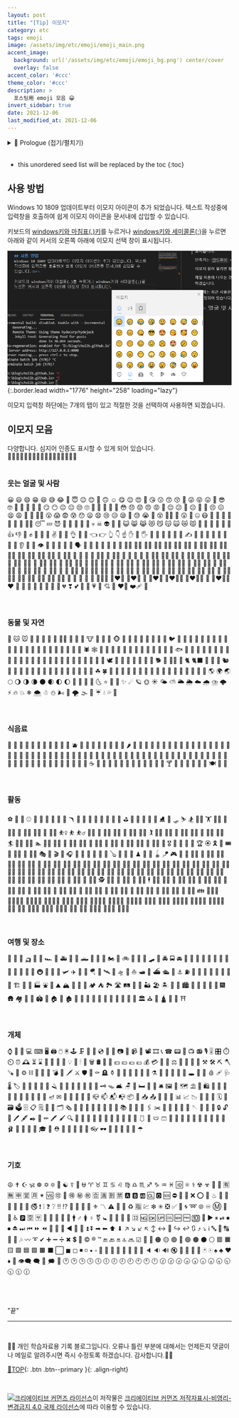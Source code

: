 ```yaml
---
layout: post
title: "[Tip] 이모지"
category: etc
tags: emoji
image: /assets/img/etc/emoji/emoji_main.png
accent_image: 
  background: url('/assets/img/etc/emoji/emoji_bg.png') center/cover
  overlay: false
accent_color: '#ccc'
theme_color: '#ccc'
description: >
  포스팅用 emoji 모음 😀
invert_sidebar: true  
date: 2021-12-06
last_modified_at: 2021-12-06
---
```


<details>
<summary>🧾 Prologue (접기/펼치기)</summary>
<div markdown="1">

<br>

## 코로나와 대화의 3요소

마스크가 뉴노멀이 된 코로나 시대에 뭉그러진 음성과 보이지 않는 표정으로 전과 같이 상대방과 유쾌하게 농담을 주고받기는 어려운 것 같습니다.😷 

줄어드는 대화와 왕래에 비례하여 왠지 관계도 조금씩 소원해 지는것 같아 아쉬운 생각이 듭니다.😩<br>

같은 공간에서 상대와 좀 떨어져 있으면 답답하고 안경에 습기차는 마스크를 잠시 내리고 말할 경우가 있는데, 대화의 3요소인 언어, 음성, 태도(표정)를 온전히 상대에게 드러내고 말할 때의 그 해방감이란,,, 아,,, <br>

아무튼 획기적인 백신과 치료제 혹은 불가사의 하더라도 자연적인 소멸로 어찌됐든 코로나 상황이 하루빨리 종식되기를 진심으로 바래봅니다.<br>

## 메라비언의 법칙✍

대화는 기본적으로 언어적인 표현과 비언어적 표현으로 나뉜다고 하며, 이 분야의 전문가일수록 비언어적 표현의 중요성을 강조하는데, 그 중 ‘메라비언의 법칙’이 가장 대표적입니다.<br>

미국 UCLA의 심리학과 명예교수인 Albert Mehrabian이 1971년 출간한 저서 「Silent Messages」에서 언급한 커뮤니케이션 이론으로, 한 사람이 상대방으로부터 받는 이미지는 __시각(몸짓) 55%__, __청각(음색, 목소리, 억양)38%__, __언어(내용) 7%__ 로 형성된다는 이론입니다.<br> 

대체로 마스크로 인해 최소 위의 세가지 중 한가지 이상은 온전하지 못한 채로 대화가 진행되는데, 이럴 경우 온전한 전달 여부만 놓고 보면 텍스트로 내용을 전달할 때가 차라리 정확도는 더 높겠다라는 생각이 듭니다.<br> 

비대면 상황으로 인해 오프라인에서 못다한 사적인 대화는 자연스럽게 온라인으로 옮겨가며, SNS 사용 빈도를 증가 시켰습니다. 친구들과 SNS로 대화가 많이 오가다보면 아 이렇게 문자로 적어서는 표현이 좀 아쉬운데,, 맛이 안사는데,, 라는 느낌이 들때, 이모티콘이나 이모지를 사용하여 시맨틱과 늬앙스를 보완하게 됩니다.<br>  

인생을 논하기엔 아직 미숙하지만🙄, 살아가다 생기는 '오해'(<small>誤解 / Misunderstanding : 그릇되게 해석하거나 뜻을 잘못 앎.</small>)에 대해 얘기해보면, 종종 나의 진심이 잘못 전달되거나 남의 진심을 잘못 이해하여 발생하게 되는것 같습니다.<br>  

그래서 그런지 업무적인 내용을 제하고는 블로그 운영과 SNS를 이용하며 __텍스트만으로 의사 전달__ 을 할 때, 내 말의 의도가 온전히 전달 될 수 있도록 하기 위해서 이모티콘이나 이모지를 자주 사용하는 편입니다.~~요래요래🥱~~<br>

표정이나 바디랭귀지 혹은 늬앙스 같은 말의 맛을 통해서만 전달이 가능한 순간이 아쉬워 질때가 있는데, 아무튼 요럴때 이모지를 사용하면 전달력을 높이는데 도움이 되는 것 같습니다. ~~표현력의 부재는 논외로 하고~~<br>

> *“모든 사람은 현란한 말솜씨보다 다정함에 끌린다.”*<br><br>
&nbsp;<small>- 메라비언 법칙(The Law of Mehrabian)</small> 

## Elon Musk의 첫 번째 이모지

Elon Musk는 여러 방면에서 회자 되는데, 재밌게도 Elon Musk의 10,000개 넘는 트윗을 분석하여 이모지 사용에 관하여 조사한 결과가 있습니다.<br> 

2010년과 2017년 사이에 Elon Musk는 자신의 트윗에 이모지를 사용하지 않고 __:)__ 이모티콘만 사용해 왔는데,, 그러다가 2017년 6월 4일 트윗에서 처음으로 이모지를 사용했다고 합니다.<br> 

엄마가 자랑스럽다라는 내용이고 ❤️ 이모지가 포함되어 있었다고 합니다... ~~__나도 내일 엄마한테 하트 발라서 같은 내용으로 카톡 한 번 넣어야겠다__~~ 이후 2017년부터는 한달에 100개 정도 사용을 기록하고 있고(트위터에서만), 가장 많이 사용하는 이모지는 ROFL 이라고도 하는 요 이모지 -> 🤣 'Rolling on the Floor Laughing emoji'라고 합니다. ~~로켓🚀일 줄 알았는데 의외네요🤣~~ <br> 

~~🤣(일론머스크 흉내중)~~

업무에 이모지를 활용할 경우, 팀원 간 친밀도가 향상된다는 연구 결과가 있는데 이모지는 텍스트와 달리 그림으로 감정을 전달하기 때문이라고 합니다. 학자들은 웃는 이모지와 실제 사람의 웃는 얼굴이 뇌의 동일 부분을 활성화 시킨다는 사실을 발견했다고 하니 놀라울 따름입니다. Elon Musk의 대외전략인가 싶기도 하고,,,🤣~~(once again)~~<br> 

~~__뭐든 적당히 알맞게__~~<br> 

</div>
</details>
<br>

* this unordered seed list will be replaced by the toc
{:toc}

## 사용 방법
Windows 10 1809 업데이트부터 이모지 아이콘이 추가 되었습니다. 텍스트 작성중에 입력창을 호출하여 쉽게 이모지 아이콘을 문서내에 삽입할 수 있습니다.<br>

키보드의 <u>windows키와 마침표(.)키</u>를 누르거나 <u>windows키와 세미콜론(;)</u>을 누르면 아래와 같이 커서의 오른쪽 아래에 이모지 선택 창이 표시됩니다.<br>

![emoji_input_box](/assets/img/etc/emoji/emoji_input_box.PNG){:.border.lead width="1776" height="258" loading="lazy"}

이모지 입력창 하단에는 7개의 탭이 있고 적절한 것을 선택하여 사용하면 되겠습니다.<br>

## 이모지 모음

다양합니다. 심지어 인종도 표시할 수 있게 되어 있습니다.<br>🙋‍♂️🙋🏻‍♂️🙋🏼‍♂️🙋🏽‍♂️🙋🏾‍♂️🙋🏿‍♂️<br><br>

### 웃는 얼굴 및 사람

😀 😃 😄 😁 😆 😅 😂 🤣 😇 😉 😊 🙂 🙃 ☺ 😋 😌 😍 🥰 😘 😗 😙 😚 🤪 😜 😝 😛 🤑 😎 🤓 🧐 🤠 🥳 🤗 🤡 😏 😶 😐 😑 😒 🙄 🤨 🤔 🤫 🤭 🤥 😳 😞 😟 😠 😡 🤬 😔 😕 🙁 ☹ 😬 🥺 😣 😖 😫 😩 🥱 😤 😮‍💨 😮 😱 😨 😰 😯 😦 😧 😢 😥 😪 🤤 😓 😭 🤩 😵 😵‍💫 🥴 😲 🤯 🤐 😷 🤕 🤒 🤮 🤢 🤧 🥵 🥶 😶‍🌫️ 😴 💤 😈 👿 👹 👺 💩 👻 💀 ☠ 👽 🤖 🎃 😺 😸 😹 😻 😼 😽 🙀 😿 😾 👐 🤲 🙌 👏 🙏 🤝 👍 👎 👊 ✊ 🤛 🤜 🤞 ✌ 🤘 🤟 👌 🤌 🤏 👈 👉 👆 👇 ☝ ✋ 🤚 🖐 🖖 👋 🤙 💪 🦾 🖕 ✍ 🤳 💅 🦵 🦿 🦶 👄 🦷 👅 👂 🦻 👃 👁 👀 🧠  🦴 👤 👥 🗣 👶 👧 🧒 👦 👩 🧑 👨 👩‍🦱 🧑‍🦱 👨‍🦱 👩‍🦰 🧑‍🦰 👨‍🦰 👱‍♀️ 👱 👱‍♂️ 👩‍🦳 🧑‍🦳 👨‍🦳 👩‍🦲 🧑‍🦲 👨‍🦲 🧔‍♀️ 🧔 🧔‍♂️ 👵 🧓 👴 👲 👳‍♀️ 👳 👳‍♂️ 🧕 👼 👸 🤴 👰 👰‍♀️ 👰‍♂️ 🤵‍♀️ 🤵 🤵‍♂️ 🙇‍♀️ 🙇 🙇‍♂️ 💁‍♀️ 💁 💁‍♂️ 🙅‍♀️ 🙅 🙅‍♂️ 🙆‍♀️ 🙆 🙆‍♂️ 🤷‍♀️ 🤷 🤷‍♂️ 🙋‍♀️ 🙋 🙋‍♂️ 🤦‍♀️ 🤦 🤦‍♂️ 🧏‍♀️ 🧏 🧏‍♂️ 🙎‍♀️ 🙎 🙎‍♂️ 🙍‍♀️ 🙍 🙍‍♂️ 💇‍♀️ 💇 💇‍♂️ 💆‍♀️ 💆 💆‍♂️ 🤰 🤱 👩‍🍼 🧑‍🍼 👨‍🍼 🧎‍♀️ 🧎 🧎‍♂️ 🧍‍♀️ 🧍 🧍‍♂️ 🚶‍♀️ 🚶 🚶‍♂️ 👩‍🦯 🧑‍🦯 👨‍🦯 🏃‍♀️ 🏃 🏃‍♂️ 👩‍🦼 🧑‍🦼 👨‍🦼 👩‍🦽 🧑‍🦽 👨‍🦽 💃 🕺 👫 👭 👬 🧑‍🤝‍🧑 👩‍❤️‍👨 👩‍❤️‍👩 💑 👨‍❤️‍👨 👩‍❤️‍💋‍👨 👩‍❤️‍💋‍👩 💏 👨‍❤️‍💋‍👨 ❤ 🧡 💛 💚 💙 💜 🤎 🖤 🤍 💔 ❣ 💕 💞 💓 💗 💖 💘 💝 ❤️‍🔥 ❤️‍🩹 💟

<br>

### 동물 및 자연

🐶 🐱 🐭 🐹 🐰 🐻 🧸 🐼 🐻‍❄️ 🐨 🐯 🦁 🐮 🐷 🐽 🐸 🐵 🙈 🙉 🙊 🐒 🦍 🦧 🐔 🐧 🐦 🐤 🐣 🐥 🐺 🦊 🦝 🐗 🐴 🦓 🦒 🦌 🦘 🦥 🦦 🦄 🐝 🐛 🦋 🐌 🐞 🐜 🦗 🕷 🕸 🦂 🦟 🦠 🐢 🐍 🦎 🐙 🦑 🦞 🦀 🦐 🦪 🐠 🐟 🐡 🐬 🦈 🐳 🐋 🐊 🐆 🐅 🐃 🐂 🐄 🐪 🐫 🦙 🐘 🦏 🦛 🐐 🐏 🐑 🐎 🐖 🦇 🐓 🦃 🕊 🦅 🦆 🦢 🦉 🦩 🦚 🦜 🐕 🦮 🐕‍🦺 🐩 🐈 🐈‍⬛ 🐇 🐀 🐁 🐿 🦨 🦡 🦔 🐾 🐉 🐲 🦕 🦖 🌵 🎄 🌲 🌳 🌴 🌱 🌿 ☘ 🍀 🎍 🎋 🍃 🍂 🍁 🌾 🌺 🌻 🌹 🥀 🌷 🌼 🌸 💐 🍄 🌰 🐚 🌎 🌍 🌏 🌕 🌖 🌗 🌘 🌑 🌒 🌓 🌔 🌙 🌚 🌝 🌛 🌜 ⭐ 🌟 💫 ✨ ☄ 🪐 🌞 ☀ 🌤 ⛅ 🌥 🌦 ☁ 🌧 ⛈ 🌩 ⚡ 🔥 💥 ❄ 🌨 ☃ ⛄ 🌬 💨 🌪 🌫 🌈 ☔ 💧 💦 🌊

<br>

### 식음료

🍏 🍎 🍐 🍊 🍋 🍌 🍉 🍇 🍓 🍈 🍒 🫐 🍑 🥭 🍍 🥥 🥝 🍅 🥑 🍆 🌶 🥒 🥬 🥦 🧄 🧅 🌽 🥕 🥗 🥔 🍠 🥜 🍯 🍞 🥐 🥖 🥨 🥯 🥞 🧇 🧀 🍗 🍖 🥩 🍤 🥚 🍳 🥓 🍔 🍟 🌭 🍕 🍝 🥪 🌮 🌯 🥙 🧆 🍜 🥘 🍲 🥫 🧂 🧈 🍥 🍣 🍱 🍛 🍙 🍚 🍘 🥟 🍢 🍡 🍧 🍨 🍦 🍰 🎂 🧁 🥧 🍮 🍭 🍬 🍫 🍿 🍩 🍪 🥠 🥮 ☕ 🍵 🥣 🍼 🥤 🧃 🧉 🥛 🍺 🍻 🍷 🥂 🥃 🍸 🍹 🍾 🍶 🧊 🥄 🍴 🍽 🥢 🥡

<br>

### 활동

⚽ 🏀 🏈 ⚾ 🥎 🎾 🏐 🏉 🎱 🥏 🪃 🏓 🏸 🥅 🏒 🏑 🏏 🥍 🥌 ⛳ 🏹 🎣 🤿 🥊 🥋 ⛸ 🎿 🛷 ⛷ 🏂 🏋️‍♀️ 🏋 🏋️‍♂️ 🤺 🤼‍♀️ 🤼 🤼‍♂️ 🤸‍♀️ 🤸 🤸‍♂️ ⛹️‍♀️ ⛹ ⛹️‍♂️ 🤾‍♀️ 🤾 🤾‍♂️ 🧗‍♀️ 🧗 🧗‍♂️ 🏌️‍♀️ 🏌 🏌️‍♂️ 🧘‍♀️ 🧘 🧘‍♂️ 🧖‍♀️ 🧖 🧖‍♂️ 🏄‍♀️ 🏄 🏄‍♂️ 🏊‍♀️ 🏊 🏊‍♂️ 🤽‍♀️ 🤽 🤽‍♂️ 🚣‍♀️ 🚣 🚣‍♂️ 🏇 🚴‍♀️ 🚴 🚴‍♂️ 🚵‍♀️ 🚵 🚵‍♂️ 🎽 🎖 🏅 🥇 🥈 🥉 🏆 🏵 🎗 🎫 🎟 🎪 🤹‍♀️ 🤹 🤹‍♂️ 🎭 🎨 🎬 🎤 🎧 🎼 🎹 🥁 🎷 🎺 🎸 🪕 🎻 🎲 🧩 ♟ 🎯 🎳 🪀 🪁 🎮 👾 🎰 👮‍♀️ 👮 👮‍♂️ 👩‍🚒 🧑‍🚒 👨‍🚒 👷‍♀️ 👷 👷‍♂️ 👩‍🏭 🧑‍🏭 👨‍🏭 👩‍🔧 🧑‍🔧 👨‍🔧 👩‍🌾 🧑‍🌾 👨‍🌾 👩‍🍳 🧑‍🍳 👨‍🍳 👩‍🎤 🧑‍🎤 👨‍🎤 👩‍🎨 🧑‍🎨 👨‍🎨 👩‍🏫 🧑‍🏫 👨‍🏫 👩‍🎓 🧑‍🎓 👨‍🎓 👩‍💼 🧑‍💼 👨‍💼 👩‍💻 🧑‍💻 👨‍💻 👩‍🔬 🧑‍🔬 👨‍🔬 👩‍🚀 🧑‍🚀 👨‍🚀 👩‍⚕️ 🧑‍⚕️ 👨‍⚕️ 👩‍⚖️ 🧑‍⚖️ 👨‍⚖️ 👩‍✈️ 🧑‍✈️ 👨‍✈️ 💂‍♀️ 💂 💂‍♂️ 🥷 🕵️‍♀️ 🕵 🕵️‍♂️ 🤶 🧑‍🎄 🎅 🕴️‍♀️ 🕴 🕴️‍♂️ 🦸‍♀️ 🦸 🦸‍♂️ 🦹‍♀️ 🦹 🦹‍♂️ 🧙‍♀️ 🧙 🧙‍♂️ 🧝‍♀️ 🧝 🧝‍♂️ 🧚‍♀️ 🧚 🧚‍♂️ 🧞‍♀️ 🧞 🧞‍♂️ 🧜‍♀️ 🧜 🧜‍♂️ 🧛‍♀️ 🧛 🧛‍♂️ 🧟‍♀️ 🧟 🧟‍♂️ 👯‍♀️ 👯 👯‍♂️ 👪 👨‍👩‍👧 👨‍👩‍👧‍👦 👨‍👩‍👦‍👦 👨‍👩‍👧‍👧 👩‍👩‍👦 👩‍👩‍👧 👩‍👩‍👧‍👦 👩‍👩‍👦‍👦 👩‍👩‍👧‍👧 👨‍👨‍👦 👨‍👨‍👧 👨‍👨‍👧‍👦 👨‍👨‍👦‍👦 👨‍👨‍👧‍👧 👩‍👦 👩‍👧 👩‍👧‍👦 👩‍👦‍👦 👩‍👧‍👧 👨‍👦 👨‍👧 👨‍👧‍👦 👨‍👦‍👦 👨‍👧‍👧

<br>

### 여행 및 장소

🚗 🚙 🚕 🛺 🚌 🚎 🏎 🚓 🚑 🚒 🚐 🛻 🚚 🚛 🚜 🏍 🛵 🚲 🦼 🦽 🛴 🛹 🚨 🚔 🚍 🚘 🚖 🚡 🚠 🚟 🚃 🚋 🚝 🚄 🚅 🚈 🚞 🚂 🚆 🚇 🚊 🚉 🚁 🛩 ✈ 🛫 🛬 🪂 💺 🛰 🚀 🛸 🛶 ⛵ 🛥 🚤 ⛴ 🛳 🚢 ⚓ ⛽ 🚧 🚏 🚦 🚥 🛑 🎡 🎢 🎠 🏗 🌁 🗼 🏭 ⛲ 🎑 ⛰ 🏔 🗻 🌋 🗾 🏕 ⛺ 🏞 🛣 🛤 🌅 🌄 🏜 🏖 🏝 🌇 🌆 🏙 🌃 🌉 🌌 🌠 🎇 🎆 🛖 🏘 🏰 🏯 🏟 🗽 🏠 🏡 🏚 🏢 🏬 🏣 🏤 🏥 🏦 🏨 🏪 🏫 🏩 💒 🏛 ⛪ 🕌 🛕 🕍 🕋 ⛩

<br>

### 개체

⌚ 📱 📲 💻 ⌨ 🖥 🖨 🖱 🖲 🕹 🗜 💽 💾 💿 📀 📼 📷 📸 📹 🎥 📽 🎞 📞 ☎ 📟 📠 📺 📻 🎙 🎚 🎛 ⏱ ⏲ ⏰ 🕰 ⏳ ⌛ 🧮 📡 🔋 🔌 💡 🔦 🕯 🧯 🗑 🛢 🛒 💸 💵 💴 💶 💷 💰 💳 🧾 💎 ⚖ 🦯 🧰 🔧 🔨 ⚒ 🛠 ⛏ 🪓 🪚 🔩 ⚙ ⛓ 🧱 🔫 🧨 💣 🔪 🗡 ⚔ 🛡 🚬 ⚰ 🪦 ⚱ 🏺 🔮 📿 🧿 💈 🧲 ⚗ 🧪 🧫 🧬 🔭 🔬 🕳 💊 💉 🩸 🩹 🩺 🌡 🏷 🔖 🚽 🚿 🛁 🛀 🪒 🧴 🧻 🧼 🧽 🧹 🧺 🔑 🗝 🪤 🛋 🪑 🛌 🛏 🚪 🧳 🛎 🖼 🧭 🗺 ⛱ 🗿 🛍 🎈 🎏 🎀 🧧 🎁 🎊 🎉 🎎 🎐 🏮 🪔 ✉ 📩 📨 📧 💌 📮 📪 📫 📬 📭 📦 📯 📥 📤 📜 📃 📑 📊 📈 📉 📄 📅 📆 🗓 📇 🗃 🗳 🗄 📋 🗒 📁 📂 🗂 🗞 📰 📓 📕 📗 📘 📙 📔 📒 📚 📖 🔗 📎 🖇 ✂ 📐 📏 📌 📍 🧷 🪡 🧵 🧶 🔐 🔒 🔓 🔏 🖊 🖋 ✒ 📝 ✏ 🖍 🖌 🔍 🔎 👚 👕 🥼 🦺 🧥 👖 👔 👗 👘 🥻 🩱 👙 🩲 🩳 💄 💋 👣 🧦 👠 👡 👢 🥿 👞 👟 🩰 🥾 🧢 👒 🎩 🎓 👑 ⛑ 🎒 👝 👛 👜 💼 👓 🕶 🥽 🧣 🧤 💍 🌂 ☂

<br>

### 기호

☮ ✝ ☪ 🕉 ☸ ✡ 🔯 🕎 ☯ ☦ 🛐 ⛎ ♈ ♉ ♊ ♋ ♌ ♍ ♎ ♏ ♐ ♑ ♒ ♓ 🆔 ⚛ ⚕ ☢ ☣ 📴 📳 🈶 🈚 🈸 🈺 🈷 ✴ 🆚 🉑 💮 🉐 ㊙ ㊗ 🈴 🈵 🈹 🈲 🅰 🅱 🆎 🆑 🅾 🆘 ⛔ 📛 🚫 ❌ ⭕ 💢 ♨ 🚷 🚯 🚳 🚱 🔞 📵 🚭 ❗ ❕ ❓ ❔ ‼ ⁉ 💯 🔅 🔆 🔱 ⚜ 〽 ⚠ 🚸 🔰 ♻ 🈯 💹 ❇ ✳ ❎ ✅ 💠 🌀 ➿ 🌐 ♾ Ⓜ 🏧 🚾 ♿ 🅿 🈳 🈂 🛂 🛃 🛄 🛅 🚰 🚹 ♂ 🚺 ♀ ⚧ 🚼 🚻 🚮 🎦 📶 🈁 🆖 🆗 🆙 🆒 🆕 🆓 🔟 🔢 ▶ ⏸ ⏯ ⏹ ⏺ ⏏ ⏭ ⏮ ⏩ ⏪ 🔀 🔁 🔂 ◀ 🔼 🔽 ⏫ ⏬ ➡ ⬅ ⬆ ⬇ ↗ ↘ ↙ ↖ ↕ ↔ 🔄 ↪ ↩ 🔃 ⤴ ⤵ ℹ 🔤 🔡 🔠 🔣 🎵 🎶 〰 ➰ ✔ ➕ ➖ ➗ ✖ 💲 💱 © ® ™ 🔚 🔙 🔛 🔝 🔜 ☑ 🔘 🔴 🟠 🟡 🟢 🔵 🟣 🟤 ⚫ ⚪ 🟥 🟧 🟨 🟩 🟦 🟪 🟫 ⬛ ⬜ ◼ ◻ ◾ ◽ ▪ ▫ 🔸 🔹 🔶 🔷 🔺 🔻 🔲 🔳 🔈 🔉 🔊 🔇 📣 📢 🔔 🔕 🃏 🀄 ♠ ♣ ♥ ♦ 🎴 👁‍🗨 🗨 💭 🗯 💬 🕐 🕑 🕒 🕓 🕔 🕕 🕖 🕗 🕘 🕙 🕚 🕛 🕜 🕝 🕞 🕟 🕠 🕡 🕢 🕣 🕤 🕥 🕦 🕧

<br><br>

"끝"



***
<br>

👨‍💻 개인 학습자료용 기록 블로그입니다. 오류나 틀린 부분에 대해서는 언제든지 댓글이나 메일로 알려주시면 즉시 수정토록 하겠습니다. 감사합니다.👨‍🔧
      
[🔼TOP](# "맨 위로 이동하기"){: .btn .btn--primary }{: .align-right}

<br>

<a rel="license" href="http://creativecommons.org/licenses/by-nc-nd/4.0/"><img alt="크리에이티브 커먼즈 라이선스" style="border-width:0" src="https://i.creativecommons.org/l/by-nc-nd/4.0/88x31.png" /></a>이 저작물은 <a rel="license" href="http://creativecommons.org/licenses/by-nc-nd/4.0/">크리에이티브 커먼즈 저작자표시-비영리-변경금지 4.0 국제 라이선스</a>에 따라 이용할 수 있습니다.


<!--link address-->

